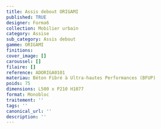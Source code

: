```yaml
---
title: Assis debout ORIGAMI 
published: TRUE
designer: Forma6
collection: Mobilier urbain
category: Assise
sub_category: Assis debout 
gamme: ORIGAMI
finitions: 
cover_image: []
caroussel: []
filaire: []
reference: ADORIGA0101
materiau: Béton Fibré à Ultra-hautes Performances (BFUP)
poids: 75
dimensions: L500 x P210 H1077
format: Monobloc
traitement: ''
tags: ''
canonical_url: ''
description: ''
---
```

